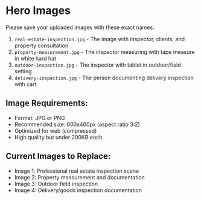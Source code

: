 # Hero Images

Please save your uploaded images with these exact names:

1. `real-estate-inspection.jpg` - The image with inspector, clients, and property consultation
2. `property-measurement.jpg` - The inspector measuring with tape measure in white hard hat
3. `outdoor-inspection.jpg` - The inspector with tablet in outdoor/field setting
4. `delivery-inspection.jpg` - The person documenting delivery inspection with cart

## Image Requirements:
- Format: JPG or PNG
- Recommended size: 600x400px (aspect ratio 3:2)
- Optimized for web (compressed)
- High quality but under 200KB each

## Current Images to Replace:
- Image 1: Professional real estate inspection scene
- Image 2: Property measurement and documentation
- Image 3: Outdoor field inspection
- Image 4: Delivery/goods inspection documentation
